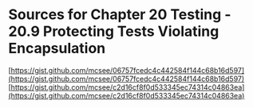# Sources for Chapter 20 Testing - 20.9 Protecting Tests Violating Encapsulation

[https://gist.github.com/mcsee/06757fcedc4c442584f144c68b16d597](https://gist.github.com/mcsee/06757fcedc4c442584f144c68b16d597)
[https://gist.github.com/mcsee/c2d16cf8f0d533345ec74314c04863ea](https://gist.github.com/mcsee/c2d16cf8f0d533345ec74314c04863ea)